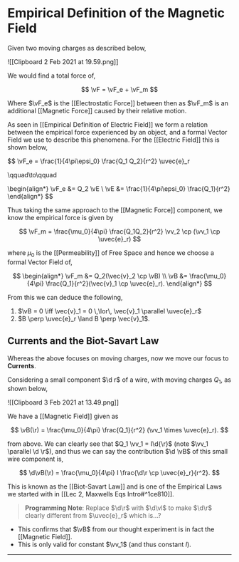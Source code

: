 # Empirical Definition of the Magnetic Field

Given two moving charges as described below,

![[Clipboard 2 Feb 2021 at 19.59.png]]

We would find a total force of,

$$
\vF = \vF_e + \vF_m
$$

Where $\vF_e$ is the [[Electrostatic Force]] between then as $\vF_m$ is an additional [[Magnetic Force]] caused by their relative motion.

As seen in [[Empirical Definition of Electric Field]] we form a relation between the empirical force experienced by an object, and a formal Vector Field we use to describe this phenomena. For the [[Electric Field]] this is shown below,

$$
\vF_e = \frac{1}{4\pi\epsi_0} \frac{Q_1 Q_2}{r^2} \uvec{e}_r 

\qquad\to\qquad

\begin{align*}
\vF_e &= Q_2 \vE \\
\vE   &= \frac{1}{4\pi\epsi_0} \frac{Q_1}{r^2}
\end{align*}
$$

Thus taking the same approach to the [[Magnetic Force]] component, we know the empirical force is given by

$$
\vF_m = \frac{\mu_0}{4\pi} \frac{Q_1Q_2}{r^2} \vv_2 \cp (\vv_1 \cp \uvec{e}_r)
$$

where $\mu_0$ is the [[Permeability]] of Free Space and hence we choose a formal Vector Field of,

$$
\begin{align*}
\vF_m &= Q_2(\vec{v}_2 \cp \vB) \\
\vB &= \frac{\mu_0}{4\pi} \frac{Q_1}{r^2}(\vec{v}_1 \cp \uvec{e}_r).
\end{align*}
$$

From this we can deduce the following,

1.  $\vB = 0 \iff \vec{v}_1 = 0 \,\lor\, \vec{v}_1 \parallel \uvec{e}_r$
2.  $B \perp \uvec{e}_r \land B \perp \vec{v}_1$.

## Currents and the Biot-Savart Law

Whereas the above focuses on moving charges, now we move our focus to **Currents**.

Considering a small component $\d r$ of a wire, with moving charges $Q_1$, as shown below,

![[Clipboard 3 Feb 2021 at 13.49.png]]

We have a [[Magnetic Field]] given as

$$
\vB(\r) = \frac{\mu_0}{4\pi} \frac{Q_1}{r^2} (\vv_1 \times \uvec{e}_r).
$$

from above. We can clearly see that $Q_1 \vv_1 = I\d{\r}$ (note $\vv_1 \parallel \d \r$), and thus we can say the contribution $\d \vB$ of this small wire component is,

$$
\d\vB(\r) = \frac{\mu_0}{4\pi} I \frac{\d\r \cp \uvec{e}_r}{r^2}.
$$

This is known as the [[Biot-Savart Law]] and is one of the Empirical Laws we started with in [[Lec 2, Maxwells Eqs Intro#^1ce810]].

> **Programming Note**: Replace $\d\r$ with $\d\vl$ to make $\d\r$ clearly different from $\uvec{e}_r$ which is...?

- This confirms that $\vB$ from our thought experiment is in fact the [[Magnetic Field]].
- This is only valid for constant $\vv_1$ (and thus constant $I$).

---